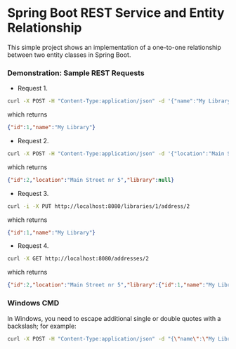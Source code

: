 # Spring Boot REST Service and Entity Relationship

This simple project shows an implementation of a one-to-one relationship between two entity classes in Spring Boot.

### Demonstration: Sample REST Requests
- Request 1. 
```bash
curl -X POST -H "Content-Type:application/json" -d '{"name":"My Library"}' http://localhost:8080/libraries
```
which returns
```json
{"id":1,"name":"My Library"}
```

- Request 2.
```bash
curl -X POST -H "Content-Type:application/json" -d '{"location":"Main Street nr 5"}' http://localhost:8080/addresses
```
which returns 
```json
{"id":2,"location":"Main Street nr 5","library":null}
```

- Request 3.
```bash
curl -i -X PUT http://localhost:8080/libraries/1/address/2
```
which returns
```json
{"id":1,"name":"My Library"}
```

- Request 4.
```bash
curl -X GET http://localhost:8080/addresses/2
```
which returns
```json
{"id":2,"location":"Main Street nr 5","library":{"id":1,"name":"My Library"}}
```
### Windows CMD
In Windows, you need to escape additional single or double quotes with a backslash; for example:
```bash
curl -X POST -H "Content-Type:application/json" -d "{\"name\":\"My Library\"}" http://localhost:8080/libraries
```
